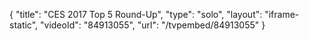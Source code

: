 {
    "title": "CES 2017 Top 5 Round-Up",
    "type": "solo",
    "layout": "iframe-static",
    "videoId": "84913055",
    "url": "\/tvpembed\/84913055"
}